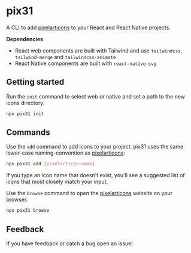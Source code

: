 # pix31

A CLI to add [pixelarticons](https://pixelarticons.com/) to your React and React Native projects.

**Dependencies**
* React web components are built with Tailwind and use `tailwindcss`, `tailwind-merge` and `tailwindcss-animate`
* React Native components are built with `react-native-svg`

## Getting started

Run the `init` command to select web or native and set a path to the new icons directory.

```bash
npx pix31 init
```

## Commands

Use the `add` command to add icons to your project. pix31 uses the same lower-case naming-convention as [pixelarticons](https://pixelarticons.com/):

```bash
npx pix31 add [pixelarticon-name]
```

If you type an icon name that doesn't exist, you'll see a suggested list of icons that most closely match your input.

Use the `browse` command to open the [pixelarticons](https://pixelarticons.com/) website on your browser.

```bash
npx pix31 browse
```

## Feedback

If you have feedback or catch a bug open an issue!

